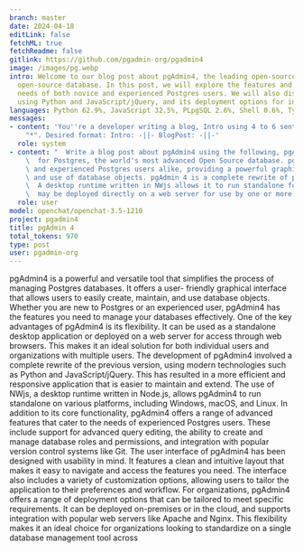 ```yaml
---
branch: master
date: 2024-04-18
editLink: false
fetchML: true
fetchReadme: false
gitlink: https://github.com/pgadmin-org/pgadmin4
image: /images/pg.webp
intro: Welcome to our blog post about pgAdmin4, the leading open-source management tool for Postgres, the world's most advanced
  open-source database. In this post, we will explore the features and benefits of pgAdmin4, which is designed to meet the
  needs of both novice and experienced Postgres users. We will also discuss its development, which includes a complete rewrite
  using Python and JavaScript/jQuery, and its deployment options for individual users and organizations.
languages: Python 62.9%, JavaScript 32.5%, PLpgSQL 2.6%, Shell 0.6%, TypeScript 0.5%, CSS 0.3%, Other 0.6%
messages:
- content: 'You''re a developer writing a blog, Intro using 4 to 6 sentences, Blog Post using 12 to 15 sentences, don''t use
    "*". Desired format: Intro: -||- BlogPost: -||-'
  role: system
- content: "  Write a blog post about pgAdmin4 using the following, pgAdmin is the leading Open Source management tool \n\
    \  for Postgres, the world's most advanced Open Source database. pgAdmin 4 is designed to meet the needs of both \n  novice\
    \ and experienced Postgres users alike, providing a powerful graphical interface that simplifies the creation, \n  maintenance\
    \ and use of database objects. pgAdmin 4 is a complete rewrite of pgAdmin, built using Python and Javascript/jQuery.\n\
    \  A desktop runtime written in NWjs allows it to run standalone for individual users, or the web application code \n\
    \  may be deployed directly on a web server for use by one or more users through their web browser."
  role: user
model: openchat/openchat-3.5-1210
project: pgadmin4
title: pgAdmin 4
total_tokens: 970
type: post
user: pgadmin-org
---
```

<script setup>
 import ArticleItem from '/components/ArticleItem.vue';
 import ArticleFooter from '/components/ArticleFooter.vue';
</script>
<ArticleItem :frontmatter="$frontmatter"/>
pgAdmin4 is a powerful and versatile tool that simplifies the process of managing Postgres databases. It offers a user-
friendly graphical interface that allows users to easily create, maintain, and use database objects. Whether you are new
to Postgres or an experienced user, pgAdmin4 has the features you need to manage your databases effectively.  One of the
key advantages of pgAdmin4 is its flexibility. It can be used as a standalone desktop application or deployed on a web
server for access through web browsers. This makes it an ideal solution for both individual users and organizations with
multiple users.  The development of pgAdmin4 involved a complete rewrite of the previous version, using modern
technologies such as Python and JavaScript/jQuery. This has resulted in a more efficient and responsive application that
is easier to maintain and extend. The use of NWjs, a desktop runtime written in Node.js, allows pgAdmin4 to run
standalone on various platforms, including Windows, macOS, and Linux.  In addition to its core functionality, pgAdmin4
offers a range of advanced features that cater to the needs of experienced Postgres users. These include support for
advanced query editing, the ability to create and manage database roles and permissions, and integration with popular
version control systems like Git.  The user interface of pgAdmin4 has been designed with usability in mind. It features
a clean and intuitive layout that makes it easy to navigate and access the features you need. The interface also
includes a variety of customization options, allowing users to tailor the application to their preferences and workflow.
For organizations, pgAdmin4 offers a range of deployment options that can be tailored to meet specific requirements. It
can be deployed on-premises or in the cloud, and supports integration with popular web servers like Apache and Nginx.
This flexibility makes it an ideal choice for organizations looking to standardize on a single database management tool
across


<ArticleFooter :frontmatter="$frontmatter"/>
